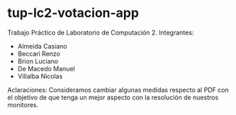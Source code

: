 # tup-lc2-votacion-app
Trabajo Práctico de Laboratorio de Computación 2.
Integrantes:
*  Almeida Casiano
*  Beccari Renzo
*  Brion Luciano
*  De Macedo Manuel
*  Villalba Nicolas

Aclaraciones:
Consideramos cambiar algunas medidas respecto al PDF con el objetivo de que tenga un mejor aspecto con la resolución de nuestros monitores.

